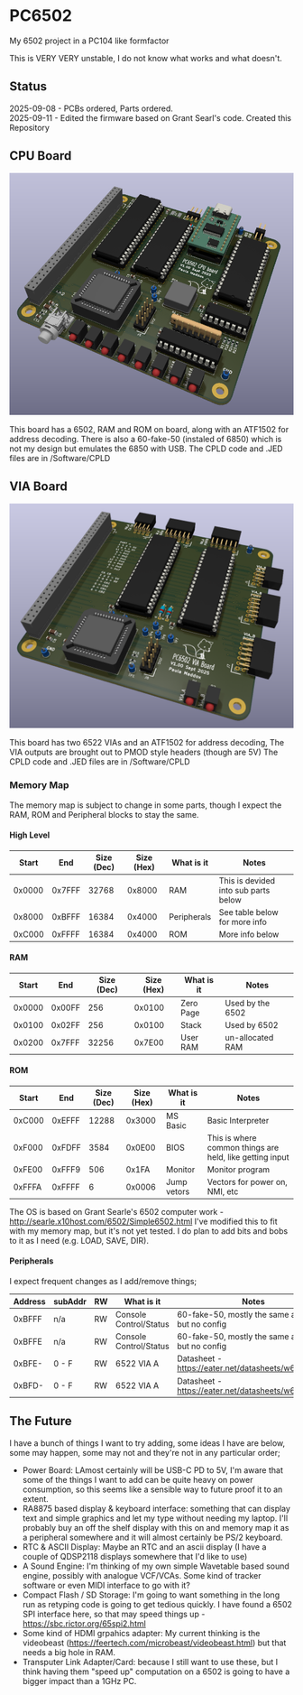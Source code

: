 # PC6502
My 6502 project in a PC104 like formfactor

This is VERY VERY unstable, I do not know what works and what doesn't.


## Status
2025-09-08 - PCBs ordered, Parts ordered.  
2025-09-11 - Edited the firmware based on Grant Searl's code. Created this Repository  



## CPU Board
![Render of PC6502 CPU board](/Images/PC6502_CPU_Render.png?raw=true "Render of the PC6502 CPU board")

This board has a 6502, RAM and ROM on board, along with an ATF1502 for address decoding. There is also a 60-fake-50 (instaled of 6850) which is not my design but emulates the 6850 with USB.
The CPLD code and .JED files are in /Software/CPLD

## VIA Board
![Render of PC6502 VIA board](/Images/PC6502_VIA_Render.png?raw=true "Render of the PC6502 VIA board")

This board has two 6522 VIAs and an ATF1502 for address decoding, The VIA outputs are brought out to PMOD style headers (though are 5V)
The CPLD code and .JED files are in /Software/CPLD

### Memory Map
The memory map is subject to change in some parts, though I expect the RAM, ROM and Peripheral blocks to stay the same.

#### High Level
| Start | End | Size (Dec) | Size (Hex) | What is it | Notes |
|-------|-----|----|----|----|---------------|
| 0x0000|0x7FFF| 32768 | 0x8000 | RAM  | This is devided into sub parts below |
| 0x8000|0xBFFF| 16384 | 0x4000 | Peripherals | See table below for more info |
| 0xC000|0xFFFF| 16384 | 0x4000 | ROM | More info below |

#### RAM 
| Start | End | Size (Dec) | Size (Hex) | What is it | Notes |
|-------|-----|----|----|----|---------------|
| 0x0000|0x00FF| 256 | 0x0100 | Zero Page  | Used by the 6502 |
| 0x0100|0x02FF| 256 | 0x0100 | Stack  | Used by 6502 |
| 0x0200|0x7FFF| 32256 | 0x7E00 | User RAM  | un-allocated RAM |

#### ROM 
| Start | End | Size (Dec) | Size (Hex) | What is it | Notes |
|-------|-----|----|----|----|---------------|
| 0xC000|0xEFFF| 12288 | 0x3000 | MS Basic  | Basic Interpreter |
| 0xF000|0xFDFF| 3584 | 0x0E00 | BIOS  | This is where common things are held, like getting input |
| 0xFE00|0xFFF9| 506 | 0x1FA | Monitor  | Monitor program |
| 0xFFFA|0xFFFF| 6 | 0x0006 | Jump vetors  | Vectors for power on, NMI, etc |

The OS is based on Grant Searle's 6502 computer work - http://searle.x10host.com/6502/Simple6502.html
I've modified this to fit with my memory map, but it's not yet tested.
I do plan to add bits and bobs to it as I need (e.g. LOAD, SAVE, DIR).

#### Peripherals
I expect frequent changes as I add/remove things;

| Address | subAddr | RW | What is it | Notes |
|---------|---------|----|-------|---------------|
| 0xBFFF | n/a | RW | Console Control/Status | 60-fake-50, mostly the same as 6850, but no config |
| 0xBFFE | n/a | RW | Console Control/Status | 60-fake-50, mostly the same as 6850, but no config |
| 0xBFE- | 0 - F | RW | 6522 VIA A | Datasheet - https://eater.net/datasheets/w65c22.pdf |
| 0xBFD- | 0 - F | RW | 6522 VIA A | Datasheet - https://eater.net/datasheets/w65c22.pdf |

## The Future
I have a bunch of things I want to try adding, some ideas I have are below, some may happen, some may not and they're not in any particular order;

* Power Board: LAmost certainly will be USB-C PD to 5V, I'm aware that some of the things I want to add can be quite heavy on power consumption, so this seems like a sensible way to future proof it to an extent.
* RA8875 based display & keyboard interface: something that can display text and simple graphics and let my type without needing my laptop. I'll probably buy an off the shelf display with this on and memory map it as a peripheral somewhere and it will almost certainly be PS/2 keyboard.
* RTC & ASCII Display: Maybe an RTC and an ascii display (I have a couple of QDSP2118 displays somewhere that I'd like to use)
* A Sound Engine: I'm thinking of my own simple Wavetable based sound engine, possibly with analogue VCF/VCAs. Some kind of tracker software or even MIDI interface to go with it?
* Compact Flash / SD Storage: I'm going to want something in the long run as retyping code is going to get tedious quickly. I have found a 6502 SPI interface here, so that may speed things up - https://sbc.rictor.org/65spi2.html
* Some kind of HDMI grpahics adapter: My current thinking is the videobeast (https://feertech.com/microbeast/videobeast.html) but that needs a big hole in RAM.
* Transputer Link Adapter/Card: because I still want to use these, but I think having them "speed up" computation on a 6502 is going to have a bigger impact than a 1GHz PC.

